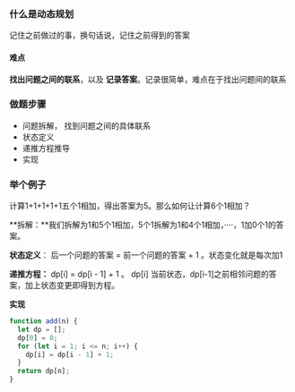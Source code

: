 ### 什么是动态规划

记住之前做过的事，换句话说，记住之前得到的答案

#### 难点

 **找出问题之间的联系**，以及 **记录答案**。记录很简单，难点在于找出问题间的联系

### 做题步骤

-  问题拆解， 找到问题之间的具体联系 
- 状态定义
- 递推方程推导
- 实现

### 举个例子

计算1+1+1+1+1五个1相加，得出答案为5。那么如何让计算6个1相加？

**拆解：**我们拆解为1和5个1相加，5个1拆解为1和4个1相加，····，1加0个1的答案。

**状态定义**： 后一个问题的答案 = 前一个问题的答案 + 1 。状态变化就是每次加1

**递推方程：** dp[i] = dp[i - 1] + 1 。 dp[i] 当前状态，dp[i-1]之前相邻问题的答案，加上状态变更即得到方程。

**实现**

```js
function add(n) {
  let dp = [];
  dp[0] = 0;
  for (let i = 1; i <= n; i++) {
    dp[i] = dp[i - 1] + 1;
  }
  return dp[n];
}
```



